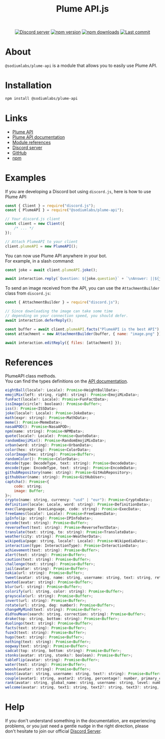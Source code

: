 <div align="center">
<br />
    <h1>Plume API.js</h1>
    <br />
    <p>
        <a href="https://discord.gg/8PDXWSHH7k"><img src="https://img.shields.io/discord/1336303640725553213?color=5865F2&logo=discord&logoColor=white" alt="Discord server" /></a>
        <a href="https://www.npmjs.com/package/@sodiumlabs/plume-api"><img src="https://img.shields.io/npm/v/@sodiumlabs/plume-api.svg?maxAge=3600" alt="npm version" /></a>
        <a href="https://www.npmjs.com/package/@sodiumlabs/plume-api"><img src="https://img.shields.io/npm/dt/@sodiumlabs/plume-api.svg?maxAge=3600" alt="npm downloads" /></a>
        <a href="https://github.com/sodium-labs/plume-api.js/commits/main"><img alt="Last commit" src="https://img.shields.io/github/last-commit/sodium-labs/plume-api.js?logo=github&logoColor=ffffff" /></a>
    </p>
</div>

# About

`@sodiumlabs/plume-api` is a module that allows you to easily use Plume API.

# Installation

```sh
npm install @sodiumlabs/plume-api
```

# Links

- [Plume API](https://plume.ptarmigan.xyz)
- [Plume API documentation](https://plume.ptarmigan.xyz/docs)
- [Module references](#references)
- [Discord server](https://discord.gg/8PDXWSHH7k)
- [GitHub](https://github.com/sodium-labs/plume-api.js)
- [npm](https://npmjs.com/package/@sodiumlabs/plume-api)

# Examples

If you are developing a Discord bot using `discord.js`, here is how to use Plume API:

```js
const { Client } = require("discord.js");
const { PlumeAPI } = require("@sodiumlabs/plume-api");

// Your discord.js client
const client = new Client({
    /* ... */
});

// Attach PlumeAPI to your client
client.plumeAPI = new PlumeAPI();
```

You can now use Plume API anywhere in your bot. <br/>For example, in a slash command:

```js
const joke = await client.plumeAPI.joke();

await interaction.reply(`Question: ${joke.question}` + `\nAnswer: ||${joke.answer}||`);
```

To send an image received from the API, you can use the `AttachmentBuilder` class from `discord.js`:

```js
const { AttachmentBuilder } = require("discord.js");

// Since downloading the image can take some time
// depending on your connection speed, you should defer.
await interaction.deferReply();

const buffer = await client.plumeAPI.facts("PlumeAPI is the best API");
const attachment = new AttachmentBuilder(buffer, { name: "image.png" });

await interaction.editReply({ files: [attachment] });
```

# References

PlumeAPI class methods. <br/> You can find the types definitions on the [API documentation](https://plume.ptarmigan.xyz/docs).

```js
eightBall(locale?: Locale): Promise<HeightBallData>;
emojiMix(left: string, right: string): Promise<EmojiMixData>;
funFact(locale?: Locale): Promise<FunFactData>;
issImage(circle?: boolean): Promise<Buffer>;
iss(): Promise<ISSData>;
joke(locale?: Locale): Promise<JokeData>;
math(expr: string): Promise<MathData>;
meme(): Promise<MemeData>;
nasaAPOD(): Promise<NasaAPOD>;
npm(name: string): Promise<NPMData>;
quote(locale?: Locale): Promise<QuoteData>;
randomEmojiMix(): Promise<RandomEmojiMixData>;
urban(word: string): Promise<UrbanData>;
color(hex: string): Promise<ColorData>;
colorImage(hex: string): Promise<Buffer>;
randomColor(): Promise<ColorData>;
decode(type: DecodeType, text: string): Promise<DecodeData>;
encode(type: EncodeType, text: string): Promise<EncodeData>;
githubRepository(name: string): Promise<GitHubRepository>;
githubUser(name: string): Promise<GitHubUser>;
captcha(): Promise<{
    code: string;
    image: Buffer;
}>;
crypto(name: string, currency: "usd" | "eur"): Promise<CryptoData>;
definition(locale: Locale, word: string): Promise<DefinitionData>;
exec(language: ExecLanguage, code: string): Promise<ExecData>;
freeGames(locale?: Locale): Promise<FreeGamesData>;
ipInfo(ip: string): Promise<IPInfoData>;
qrcode(text: string): Promise<Buffer>;
reverseText(text: string): Promise<ReverseTextData>;
translate(text: string, to: string): Promise<TranslateData>;
weather(city: string): Promise<WeatherData>;
wikipedia(page: string, locale?: Locale): Promise<WikipediaData>;
interaction(type: InteractionType): Promise<InteractionData>;
achievement(text: string): Promise<Buffer>;
alert(text: string): Promise<Buffer>;
caution(text: string): Promise<Buffer>;
challenge(text: string): Promise<Buffer>;
jail(avatar: string): Promise<Buffer>;
nokia(url: string): Promise<Buffer>;
tweet(avatar: string, name: string, username: string, text: string, retweets?: number, quote_tweets?: number, likes?: number): Promise<Buffer>;
wanted(avatar: string): Promise<Buffer>;
blur(url: string): Promise<Buffer>;
colorify(url: string, color: string): Promise<Buffer>;
grayscale(url: string): Promise<Buffer>;
invert(url: string): Promise<Buffer>;
rotate(url: string, deg: number): Promise<Buffer>;
changeMyMind(text: string): Promise<Buffer>;
didYouMean(search: string, correction: string): Promise<Buffer>;
drake(top: string, bottom: string): Promise<Buffer>;
duolingo(text: string): Promise<Buffer>;
facts(text: string): Promise<Buffer>;
fuze3(text: string): Promise<Buffer>;
hugo(text: string): Promise<Buffer>;
nothing(text: string): Promise<Buffer>;
oogway(text: string): Promise<Buffer>;
sadcat(top: string, bottom: string): Promise<Buffer>;
stonks(avatar: string, stonks?: boolean): Promise<Buffer>;
tableFlip(avatar: string): Promise<Buffer>;
water(text: string): Promise<Buffer>;
woosh(avatar: string): Promise<Buffer>;
boost(avatar: string, username: string, text?: string): Promise<Buffer>;
couple(avatar1: string, avatar2: string, percentage?: number, primary_color?: string): Promise<Buffer>;
rank(avatar: string, global_name: string, username: string, level: number, xp: number, max_xp: number, rank?: number, bg_url?: string, bg_color?: string, blur?: boolean, color?: string): Promise<Buffer>;
welcome(avatar: string, text1: string, text2?: string, text3?: string, bg_url?: string, bg_color?: string, font_color?: string, blur?: boolean): Promise<Buffer>;
```

# Help

If you don't understand something in the documentation, are experiencing problems, or you just need a gentle nudge in the right direction, please don't hesitate to join our official [Discord Server](https://discord.gg/8PDXWSHH7k).
